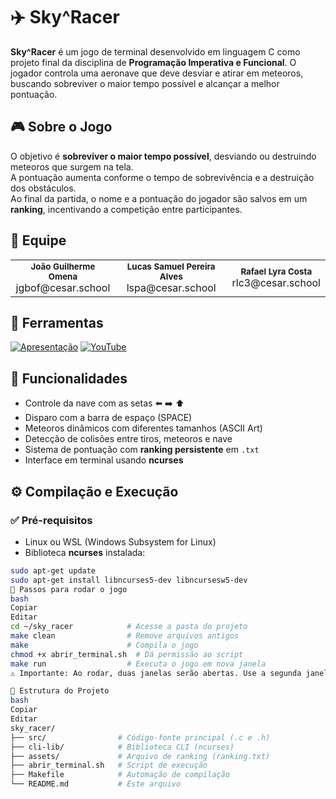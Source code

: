 # ✈️ Sky^Racer

**Sky^Racer** é um jogo de terminal desenvolvido em linguagem C como projeto final da disciplina de **Programação Imperativa e Funcional**. O jogador controla uma aeronave que deve desviar e atirar em meteoros, buscando sobreviver o maior tempo possível e alcançar a melhor pontuação.

## 🎮 Sobre o Jogo

O objetivo é **sobreviver o maior tempo possível**, desviando ou destruindo meteoros que surgem na tela.  
A pontuação aumenta conforme o tempo de sobrevivência e a destruição dos obstáculos.  
Ao final da partida, o nome e a pontuação do jogador são salvos em um **ranking**, incentivando a competição entre participantes.

## 🤝 Equipe

<table>
  <tr>
    <td align="center">
      <sub><b>João Guilherme Omena</b></sub><br/>
      jgbof@cesar.school
    </td>
    <td align="center">
      <sub><b>Lucas Samuel Pereira Alves</b></sub><br/>
      lspa@cesar.school
    </td>
    <td align="center">
      <sub><b>Rafael Lyra Costa</b></sub><br/>
      rlc3@cesar.school
    </td>
  </tr>
</table>

## 🔨 Ferramentas

[![Apresentação](https://img.shields.io/badge/Apresentação-084ea3?style=for-the-badge&logo=canva&logoColor=white)](https://www.canva.com/design/DAGoTe3mr_w/3Pj9c-I25zYfPGYk2Zd1uA/edit?utm_content=DAGoTe3mr_w&utm_campaign=designshare&utm_medium=link2&utm_source=sharebutton)
[![YouTube](https://img.shields.io/badge/YouTube-b50404?style=for-the-badge&logo=youtube&logoColor=white)](https://youtu.be/arxaolbo40A)


## 🧠 Funcionalidades

- Controle da nave com as setas ⬅️ ➡️ ⬆️  
- Disparo com a barra de espaço (SPACE)  
- Meteoros dinâmicos com diferentes tamanhos (ASCII Art)  
- Detecção de colisões entre tiros, meteoros e nave  
- Sistema de pontuação com **ranking persistente** em `.txt`  
- Interface em terminal usando **ncurses**

## ⚙️ Compilação e Execução

### ✅ Pré-requisitos

- Linux ou WSL (Windows Subsystem for Linux)
- Biblioteca **ncurses** instalada:

```bash
sudo apt-get update
sudo apt-get install libncurses5-dev libncursesw5-dev
🔧 Passos para rodar o jogo
bash
Copiar
Editar
cd ~/sky_racer            # Acesse a pasta do projeto
make clean                # Remove arquivos antigos
make                      # Compila o jogo
chmod +x abrir_terminal.sh  # Dá permissão ao script
make run                  # Executa o jogo em nova janela
⚠️ Importante: Ao rodar, duas janelas serão abertas. Use a segunda janela (a do jogo) para acessar o menu.

📁 Estrutura do Projeto
bash
Copiar
Editar
sky_racer/
├── src/                # Código-fonte principal (.c e .h)
├── cli-lib/            # Biblioteca CLI (ncurses)
├── assets/             # Arquivo de ranking (ranking.txt)
├── abrir_terminal.sh   # Script de execução
├── Makefile            # Automação de compilação
└── README.md           # Este arquivo
